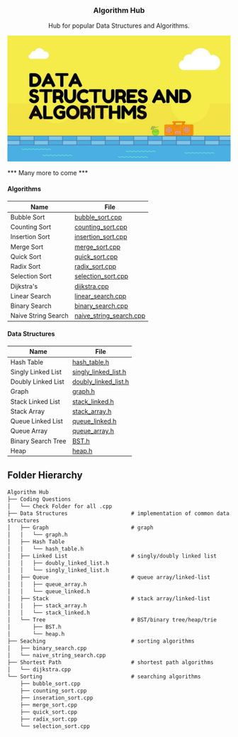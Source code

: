 <br />
<p align="center">
  <a href="https://github.com/dylansloann/Maze-Gen-Solver">
  </a>

  <h3 align="center">Algorithm Hub</h3>

  <p align="center">
     Hub for popular Data Structures and Algorithms.

![Header][header-screenshot]

*** Many more to come ***

#### Algorithms
| Name | File |
|------|------|
|Bubble Sort|[bubble_sort.cpp](https://github.com/dylansloann/Algorithm-Hub/blob/master/Sorting/bubble_sort.cpp)|
|Counting Sort|[counting_sort.cpp](https://github.com/dylansloann/Algorithm-Hub/blob/master/Sorting/counting_sort.cpp)|
|Insertion Sort|[insertion_sort.cpp](https://github.com/dylansloann/Algorithm-Hub/blob/master/Sorting/insertion_sort.cpp)|
|Merge Sort|[merge_sort.cpp](https://github.com/dylansloann/Algorithm-Hub/blob/master/Sorting/merge_sort.cpp)|
|Quick Sort|[quick_sort.cpp](https://github.com/dylansloann/Algorithm-Hub/blob/master/Sorting/quick_sort.cpp)|
|Radix Sort|[radix_sort.cpp](https://github.com/dylansloann/Algorithm-Hub/blob/master/Sorting/radix_sort.cpp)|
|Selection Sort|[selection_sort.cpp](https://github.com/dylansloann/Algorithm-Hub/blob/master/Sorting/selection_sort.cpp)|
|Dijkstra's|[dijkstra.cpp](https://github.com/dylansloann/Algorithm-Hub/blob/master/Shortest%20Path/WIP_dijkstra.cpp)|
|Linear Search|[linear_search.cpp](https://github.com/dylansloann/Algorithm-Hub/blob/master/Searching/linear_search.cpp)|
|Binary Search|[binary_search.cpp](https://github.com/dylansloann/Algorithm-Hub/blob/master/Searching/binary_search.cpp)|
|Naive String Search|[naive_string_search.cpp](https://github.com/dylansloann/Algorithm-Hub/blob/master/Searching/naive_string_search.cpp)|


#### Data Structures
| Name | File |
|------|------|
|Hash Table|[hash_table.h](https://github.com/dylansloann/Algorithm-Hub/blob/master/Data%20Structures/Hash%20Table/hash_table.h)|
|Singly Linked List|[singly_linked_list.h](https://github.com/dylansloann/Algorithm-Hub/blob/master/Data%20Structures/Linked%20List/singly_linked_list.h)|
|Doubly Linked List|[doubly_linked_list.h](https://github.com/dylansloann/Algorithm-Hub/blob/master/Data%20Structures/Linked%20List/doubly_linked_list.h)|
|Graph|[graph.h](https://github.com/dylansloann/Algorithm-Hub/blob/master/Data%20Structures/Graph/WIP_graph.h)|
|Stack Linked List|[stack_linked.h](https://github.com/dylansloann/Algorithm-Hub/blob/master/Data%20Structures/Stack/stack_linked.h)|
|Stack Array|[stack_array.h](https://github.com/dylansloann/Algorithm-Hub/blob/master/Data%20Structures/Stack/stack_array.h)|
|Queue Linked List|[queue_linked.h](https://github.com/dylansloann/Algorithm-Hub/blob/master/Data%20Structures/Queue/queue_linked.h)|
|Queue Array|[queue_array.h](https://github.com/dylansloann/Algorithm-Hub/blob/master/Data%20Structures/Queue/queue_array.h)|
|Binary Search Tree|[BST.h](https://github.com/dylansloann/Algorithm-Hub/blob/master/Data%20Structures/Tree/BST.h)|
|Heap|[heap.h](https://github.com/dylansloann/Algorithm-Hub/blob/master/Data%20Structures/Tree/WIP_heap.h)|


## Folder Hierarchy
```
Algorithm Hub
├── Coding Questions
│   └── Check Folder for all .cpp
├── Data Structures                    # implementation of common data structures
│   ├── Graph                          # graph
│   │   └── graph.h
│   ├── Hash Table
│   │   └── hash_table.h
│   ├── Linked List                    # singly/doubly linked list
│   │   ├── doubly_linked_list.h
│   │   └── singly_linked_list.h
│   ├── Queue                          # queue array/linked-list
│   │   ├── queue_array.h
│   │   └── queue_linked.h
│   ├── Stack                          # stack array/linked-list
│   │   ├── stack_array.h
│   │   └── stack_linked.h
│   └── Tree                           # BST/binary tree/heap/trie
│       ├── BST.h
│       └── heap.h
├── Seaching                           # sorting algorithms
│   ├── binary_search.cpp
│   └── naive_string_search.cpp
├── Shortest Path                      # shortest path algorithms
│   └── dijkstra.cpp
└── Sorting                            # searching algorithms
    ├── bubble_sort.cpp
    ├── counting_sort.cpp
    ├── inseration_sort.cpp
    ├── merge_sort.cpp
    ├── quick_sort.cpp
    ├── radix_sort.cpp
    └── selection_sort.cpp
```

[header-screenshot]: header.jpg